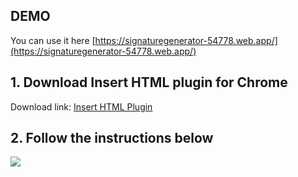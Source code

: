 ## DEMO

You can use it here [https://signaturegenerator-54778.web.app/](https://signaturegenerator-54778.web.app/)

## 1. Download Insert HTML plugin for Chrome

Download link: [Insert HTML Plugin](https://chrome.google.com/webstore/detail/insert-html-by-designmodo/bcflbfdlpegakpncdgmejelcolhmfkjh/)

## 2. Follow the instructions below

![](instructions.gif)
